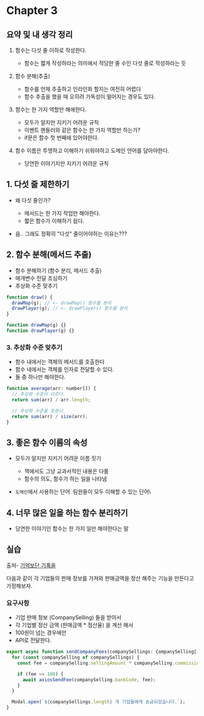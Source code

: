 # Chapter 3

## 요약 및 내 생각 정리

1. 함수는 다섯 줄 이하로 작성한다.
   - 함수는 짧게 작성하라는 의미에서 적당한 줄 수인 다섯 줄로 작성하라는 듯
2. 함수 분해(추출)

   - 함수를 언제 추출하고 인라인화 할지는 여전히 어렵다
   - 함수 추출을 했을 때 오히려 가독성이 떨어지는 경우도 있다.

3. 함수는 한 가지 역할만 해애한다.

   - 모두가 알지만 지키기 어려운 규칙
   - 이벤트 핸들러와 같은 함수는 한 가지 역할만 하는가?
   - if문은 함수 첫 번째에 있어야한다.

4. 함수 이름은 투명하고 이해하기 쉬워야하고 도메인 언어를 담아야한다.
   - 당연한 이야기지만 지키기 어려운 규칙

## 1. 다섯 줄 제한하기

- 왜 다섯 줄인가?

  - 메서드는 한 가지 작업만 해야한다.
  - 짧은 함수가 이해하기 쉽다.

- 음.. 그래도 정확히 "다섯" 줄이어야하는 이유는???

## 2. 함수 분해(메서드 추출)

- 함수 분해하기 (함수 분리, 메서드 추출)
- 매개변수 전달 조심하기
- 추상화 수준 맞추기

```js
function draw() {
  drawMap(g); // <- drawMap() 함수를 분리
  drawPlayer(g); // <- drawPlayer() 함수를 분리
}

function drawMap(g) {}
function drawPlayer(g) {}
```

### 3. 추상화 수준 맞추기

- 함수 내에서는 객체의 메서드를 호출한다
- 함수 내에서는 객체를 인자로 전달할 수 있다.
- 둘 중 하나만 해야한다.

```js
function average(arr: number[]) {
  // 추상화 수준이 다르다.
  return sum(arr) / arr.length;

  // 추상화 수준을 맞춘다.
  return sum(arr) / size(arr);
}
```

## 3. 좋은 함수 이름의 속성

- 모두가 알지만 지키기 어려운 이름 짓기

  - 책에서도 그냥 교과서적인 내용은 다룸
  - 함수의 의도, 함수가 하는 일을 나타냄

- `도메인`에서 사용하는 단어. 팀원들이 모두 이해할 수 있는 단어\

## 4. 너무 많은 일을 하는 함수 분리하기

- 당연한 이야기인 함수는 한 가지 일만 해야한다는 말

## 실습

출처- [기억보단 기록을](https://jojoldu.tistory.com/697)

다음과 같이 각 기업들의 판매 정보를 가져와 판매금액을 정산 해주는 기능을 만든다고 가정해보자.

### 요구사항

- 기업 판매 정보 (CompanySelling) 들을 받아서
- 각 기업별 정산 금액 (판매금액 \* 정산율) 을 계산 해서
- 100원이 넘는 경우에만
- API로 전달한다.

```js
export async function sendCompanyFees(companySellings: CompanySelling[]) {
  for (const companySelling of companySellings) {
    const fee = companySelling.sellingAmount * companySelling.commission;

    if (fee >= 100) {
      await axiosSendFee(companySelling.bankCode, fee);
    }
  }

  Modal.open(`${companySellings.length} 개 기업들에게 송금되었습니다.`);
}
```
